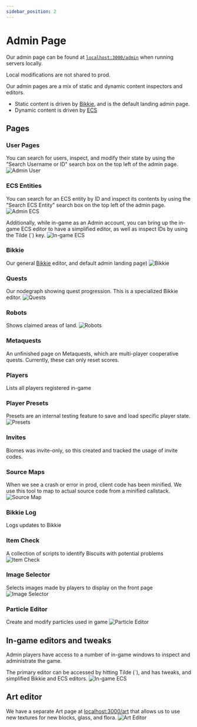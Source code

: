 ```yaml
---
sidebar_position: 2
---
```


# Admin Page

Our admin page can be found at [`localhost:3000/admin`](http://localhost:3000/admin) when running servers locally.

Local modifications are not shared to prod.

Our admin pages are a mix of static and dynamic content inspectors and editors.

- Static content is driven by [Bikkie](./bikkie.md), and is the default landing admin page.
- Dynamic content is driven by [ECS](./ecs.md)

## Pages

### User Pages

You can search for users, inspect, and modify their state by using the "Search Username or ID" search box on the top left of the admin page.
![Admin User](/img/admin-user.png)

### ECS Entities

You can search for an ECS entity by ID and inspect its contents by using the "Search ECS Entity" search box on the top left of the admin page.
![Admin ECS](/img/admin-ecs.png)

Additionally, while in-game as an Admin account, you can bring up the in-game ECS editor to have a simplified editor, as well as inspect IDs by using the Tilde (\`) key.
![In-game ECS](/img/admin-ingame-ecs.png)

### Bikkie

Our general [Bikkie](./bikkie.md) editor, and default admin landing page)
![Bikkie](/img/admin-page.png)

### Quests

Our nodegraph showing quest progression. This is a specialized Bikkie editor.
![Quests](/img/admin-quests.png)

### Robots

Shows claimed areas of land.
![Robots](/img/admin-robots.png)

### Metaquests

An unfinished page on Metaquests, which are multi-player cooperative quests. Currently, these can only reset scores.

### Players

Lists all players registered in-game

### Player Presets

Presets are an internal testing feature to save and load specific player state.
![Presets](/img/admin-presets.png)

### Invites

Biomes was invite-only, so this created and tracked the usage of invite codes.

### Source Maps

When we see a crash or error in prod, client code has been minified. We use this tool to map to actual source code from a minified callstack.
![Source Map](/img/admin-source-map.png)

### Bikkie Log

Logs updates to Bikkie

### Item Check

A collection of scripts to identify Biscuits with potential problems
![Item Check](/img/admin-item-check.png)

### Image Selector

Selects images made by players to display on the front page
![Image Selector](/img/admin-image-selector.png)

### Particle Editor

Create and modify particles used in game
![Particle Editor](/img/admin-particle-editor.png)

## In-game editors and tweaks

Admin players have access to a number of in-game windows to inspect and administrate the game.

The primary editor can be accessed by hitting Tilde (\`), and has tweaks, and simplified Bikkie and ECS editors.
![In-game ECS](/img/admin-ingame-ecs.png)

## Art editor

We have a separate Art page at [localhost:3000/art](http://localhost:3000/art) that allows us to use new textures for new blocks, glass, and flora.
![Art Editor](/img/admin-art.png)
